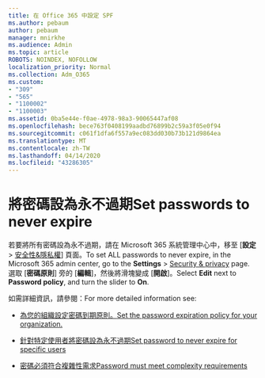 ```yaml
---
title: 在 Office 365 中設定 SPF
ms.author: pebaum
author: pebaum
manager: mnirkhe
ms.audience: Admin
ms.topic: article
ROBOTS: NOINDEX, NOFOLLOW
localization_priority: Normal
ms.collection: Adm_O365
ms.custom:
- "309"
- "565"
- "1100002"
- "1100003"
ms.assetid: 0ba5e44e-f0ae-4978-98a3-90065447af08
ms.openlocfilehash: bece763f0408199aadbd76899b2c59a3f05e0f94
ms.sourcegitcommit: c061f1dfa6f557a9ec083dd030b73b121d9864ea
ms.translationtype: MT
ms.contentlocale: zh-TW
ms.lasthandoff: 04/14/2020
ms.locfileid: "43286305"
---
```

# <a name="set-passwords-to-never-expire"></a><span data-ttu-id="879df-102">將密碼設為永不過期</span><span class="sxs-lookup"><span data-stu-id="879df-102">Set passwords to never expire</span></span>

<span data-ttu-id="879df-103">若要將所有密碼設為永不過期，請在 Microsoft 365 系統管理中心中，移至 [**設定** > [安全性&amp;隱私權](https://portal.office.com/adminportal/home#/settings/security)] 頁面。</span><span class="sxs-lookup"><span data-stu-id="879df-103">To set ALL passwords to never expire, in the Microsoft 365 admin center, go to the **Settings** > [Security &amp; privacy](https://portal.office.com/adminportal/home#/settings/security) page.</span></span> <span data-ttu-id="879df-104">選取 [**密碼原則**] 旁的 [**編輯**]，然後將滑塊變成 [**開啟**]。</span><span class="sxs-lookup"><span data-stu-id="879df-104">Select **Edit** next to **Password policy**, and turn the slider to **On**.</span></span>
  
<span data-ttu-id="879df-105">如需詳細資訊，請參閱：</span><span class="sxs-lookup"><span data-stu-id="879df-105">For more detailed information see:</span></span> 

- [<span data-ttu-id="879df-106">為您的組織設定密碼到期原則。</span><span class="sxs-lookup"><span data-stu-id="879df-106">Set the password expiration policy for your organization.</span></span>](https://docs.microsoft.com/office365/admin/manage/set-password-expiration-policy)
  
- [<span data-ttu-id="879df-107">針對特定使用者將密碼設為永不過期</span><span class="sxs-lookup"><span data-stu-id="879df-107">Set password to never expire for specific users</span></span>](https://docs.microsoft.com/office365/admin/add-users/set-password-to-never-expire)

- [<span data-ttu-id="879df-108">密碼必須符合複雜性需求</span><span class="sxs-lookup"><span data-stu-id="879df-108">Password must meet complexity requirements</span></span>](https://docs.microsoft.com/windows/security/threat-protection/security-policy-settings/password-must-meet-complexity-requirements)
  